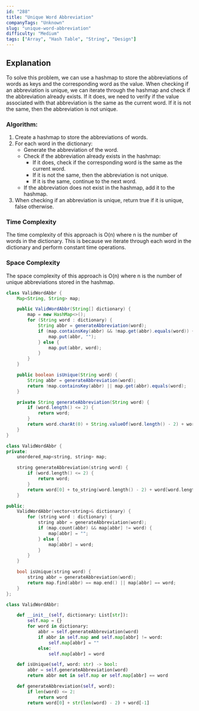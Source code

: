 ```yaml
---
id: "288"
title: "Unique Word Abbreviation"
companyTags: "Unknown"
slug: "unique-word-abbreviation"
difficulty: "Medium"
tags: ["Array", "Hash Table", "String", "Design"]
---
```


## Explanation
To solve this problem, we can use a hashmap to store the abbreviations of words as keys and the corresponding word as the value. When checking if an abbreviation is unique, we can iterate through the hashmap and check if the abbreviation already exists. If it does, we need to verify if the value associated with that abbreviation is the same as the current word. If it is not the same, then the abbreviation is not unique.

### Algorithm:
1. Create a hashmap to store the abbreviations of words.
2. For each word in the dictionary:
   - Generate the abbreviation of the word.
   - Check if the abbreviation already exists in the hashmap:
     - If it does, check if the corresponding word is the same as the current word.
     - If it is not the same, then the abbreviation is not unique.
     - If it is the same, continue to the next word.
   - If the abbreviation does not exist in the hashmap, add it to the hashmap.
3. When checking if an abbreviation is unique, return true if it is unique, false otherwise.

### Time Complexity
The time complexity of this approach is O(n) where n is the number of words in the dictionary. This is because we iterate through each word in the dictionary and perform constant time operations.

### Space Complexity
The space complexity of this approach is O(n) where n is the number of unique abbreviations stored in the hashmap.
```java
class ValidWordAbbr {
    Map<String, String> map;

    public ValidWordAbbr(String[] dictionary) {
        map = new HashMap<>();
        for (String word : dictionary) {
            String abbr = generateAbbreviation(word);
            if (map.containsKey(abbr) && !map.get(abbr).equals(word)) {
                map.put(abbr, "");
            } else {
                map.put(abbr, word);
            }
        }
    }

    public boolean isUnique(String word) {
        String abbr = generateAbbreviation(word);
        return !map.containsKey(abbr) || map.get(abbr).equals(word);
    }

    private String generateAbbreviation(String word) {
        if (word.length() <= 2) {
            return word;
        }
        return word.charAt(0) + String.valueOf(word.length() - 2) + word.charAt(word.length() - 1);
    }
}
```

```cpp
class ValidWordAbbr {
private:
    unordered_map<string, string> map;

    string generateAbbreviation(string word) {
        if (word.length() <= 2) {
            return word;
        }
        return word[0] + to_string(word.length() - 2) + word[word.length() - 1];
    }

public:
    ValidWordAbbr(vector<string>& dictionary) {
        for (string word : dictionary) {
            string abbr = generateAbbreviation(word);
            if (map.count(abbr) && map[abbr] != word) {
                map[abbr] = "";
            } else {
                map[abbr] = word;
            }
        }
    }

    bool isUnique(string word) {
        string abbr = generateAbbreviation(word);
        return map.find(abbr) == map.end() || map[abbr] == word;
    }
};
```

```python
class ValidWordAbbr:

    def __init__(self, dictionary: List[str]):
        self.map = {}
        for word in dictionary:
            abbr = self.generateAbbreviation(word)
            if abbr in self.map and self.map[abbr] != word:
                self.map[abbr] = ""
            else:
                self.map[abbr] = word

    def isUnique(self, word: str) -> bool:
        abbr = self.generateAbbreviation(word)
        return abbr not in self.map or self.map[abbr] == word

    def generateAbbreviation(self, word):
        if len(word) <= 2:
            return word
        return word[0] + str(len(word) - 2) + word[-1]
```